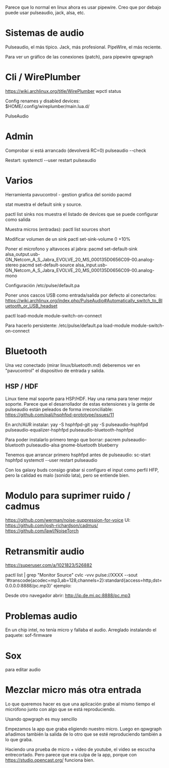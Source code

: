 Parece que lo normal en linux ahora es usar pipewire.
Creo que por debajo puede usar pulseaudio, jack, alsa, etc.



# Sistemas de audio
Pulseaudio, el más típico.
Jack, más profesional.
PipeWire, el más reciente.


Para ver un gráfico de las conexiones (patch), para pipewire
qpwgraph

# Cli / WirePlumber
https://wiki.archlinux.org/title/WirePlumber
wpctl status

Config renames y disabled devices:
$HOME/.config/wireplumber/main.lua.d/





PulseAudio

# Admin
Comprobar si está arrancado (devolverá RC=0)
pulseaudio --check

Restart:
systemctl --user restart pulseaudio



# Varios
Herramienta
pavucontrol - gestion grafica del sonido
pacmd

stat
muestra el default sink y source.

pactl list sinks
nos muestra el listado de devices que se puede configurar como salida

Muestra micros (entradas):
pactl list sources short


Modificar volumen de un sink
pactl set-sink-volume 0 +10%


Poner el microfono y altavoces al jabra:
pacmd set-default-sink alsa_output.usb-GN_Netcom_A_S_Jabra_EVOLVE_20_MS_000135D0656C09-00.analog-stereo
pacmd set-default-source alsa_input.usb-GN_Netcom_A_S_Jabra_EVOLVE_20_MS_000135D0656C09-00.analog-mono


Configuración
/etc/pulse/default.pa

Poner unos cascos USB como entrada/salida por defecto al conectarlos:
https://wiki.archlinux.org/index.php/PulseAudio#Automatically_switch_to_Bluetooth_or_USB_headset

pactl load-module module-switch-on-connect

Para hacerlo persistente:
/etc/pulse/default.pa
load-module module-switch-on-connect


# Bluetooth
Una vez conectado (mirar linux/bluetooth.md) deberemos ver en "pavucontrol" el dispositivo de entrada y salida.

## HSP / HDF
Linux tiene mal soporte para HSP/HDF.
Hay una rama para tener mejor soporte.
Parece que el desarrollador de estas extensiones y la gente de pulseaudio están peleados de forma irreconciliable: https://github.com/pali/hsphfpd-prototype/issues/11

En arch/AUR instalar:
yay -S hsphfpd-git
yay -S pulseaudio-hsphfpd pulseaudio-equalizer-hsphfpd pulseaudio-bluetooth-hsphfpd

Para poder instalarlo primero tengo que borrar:
pacrem pulseaudio-bluetooth pulseaudio-alsa gnome-bluetooth blueberry

Tenemos que arrancar primero hsphfpd antes de pulseaudio:
sc-start hsphfpd
systemctl --user restart pulseaudio


Con los galaxy buds consigo grabar si configuro el input como perfil HFP, pero la calidad es malo (sonido lata), pero se entiende bien.



# Modulo para suprimer ruido / cadmus
https://github.com/werman/noise-suppression-for-voice
UI:
  https://github.com/josh-richardson/cadmus/
  https://github.com/lawl/NoiseTorch



# Retransmitir audio
https://superuser.com/a/1021823/526882

pactl list | grep "Monitor Source"
cvlc -vvv pulse://XXXX --sout '#transcode{acodec=mp3,ab=128,channels=2}:standard{access=http,dst=0.0.0.0:8888/pc.mp3}'
ejemplo:

Desde otro navegador abrir:
http://ip.de.mi.pc:8888/pc.mp3



# Problemas audio
En un chip intel, no tenía micro y fallaba el audio.
Arreglado instalando el paquete: sof-firmware


# Sox
para editar audio



# Mezclar micro más otra entrada
Lo que queremos hacer es que una aplicación grabe al mismo tiempo el micrófono junto con algo que se está reproduciendo.

Usando qpwgraph es muy sencillo

Empezamos la app que graba eligiendo nuestro micro.
Luego en qpwgraph añadimos también la salida de lo otro que se esté reproduciendo también a lo que graba.

Haciendo una prueba de micro + video de youtube, el video se escucha entrecortado.
Pero parece que era culpa de la app, porque con https://studio.opencast.org/ funciona bien.
